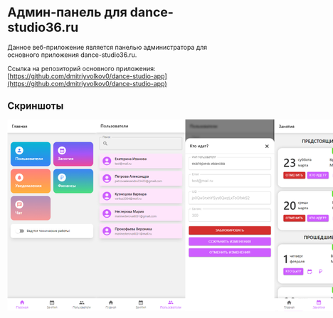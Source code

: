 # Админ-панель для dance-studio36.ru

Данное веб-приложение является панелью администратора для основного приложения dance-studio36.ru.

Ссылка на репозиторий основного приложения: [https://github.com/dmitriyvolkov0/dance-studio-app](https://github.com/dmitriyvolkov0/dance-studio-app)

## Скриншоты
<div style="display:flex;">
    <img width="200px" src="/screenshots/1.jpg" alt="Скриншот" caption="Скриншот">
    <img width="200px" src="/screenshots/2.jpg" alt="Скриншот" caption="Скриншот">
    <img width="200px" src="/screenshots/3.jpg" alt="Скриншот" caption="Скриншот">
    <img width="200px" src="/screenshots/4.jpg" alt="Скриншот" caption="Скриншот">
    <img width="200px" src="/screenshots/5.jpg" alt="Скриншот" caption="Скриншот">
    <img width="200px" src="/screenshots/6.jpg" alt="Скриншот" caption="Скриншот">
    <img width="200px" src="/screenshots/7.jpg" alt="Скриншот" caption="Скриншот">
    <img width="200px" src="/screenshots/8.jpg" alt="Скриншот" caption="Скриншот">
</div>
